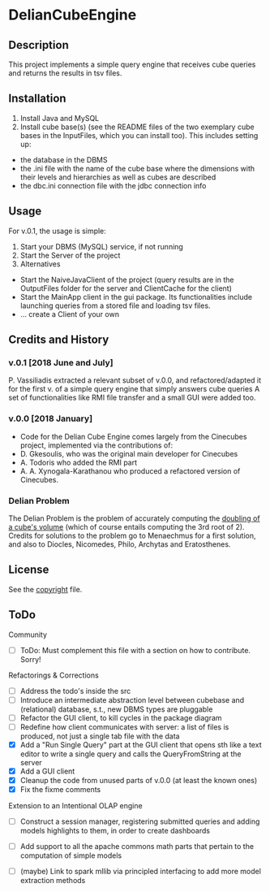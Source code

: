 # DelianCubeEngine


## Description
This project implements a simple query engine that receives cube queries and returns the results in tsv files.


## Installation
1. Install Java and MySQL
2. Install cube base(s) (see the README files of the two exemplary cube bases in the InputFiles, which you can install too). This includes setting up:
  * the database in the DBMS 
   * the .ini file with the name of the cube base where the dimensions with their levels and hierarchies as well as cubes are described
   * the dbc.ini connection file with the jdbc connection info


## Usage
For v.0.1, the usage is simple:
1. Start your DBMS (MySQL) service, if not running
2. Start the Server of the project
3. Alternatives
* Start the NaiveJavaClient of the project (query results are in the OutputFiles folder for the server and ClientCache for the client)
* Start the MainApp client in the gui package. Its functionalities include launching queries from a stored file and loading tsv files. 
* ... create a Client of your own


## Credits and History

### v.0.1 [2018 June and July]
P. Vassiliadis extracted a relevant subset of v.0.0, and refactored/adapted it for the first v. of a simple query engine that simply answers cube queries
A set of functionalities like RMI file transfer and a small GUI were added too.

### v.0.0 [2018 January]
* Code for the Delian Cube Engine comes largely from  the Cinecubes project, implemented via the contributions of:
* D. Gkesoulis, who was the original main developer for Cinecubes
* A. Todoris who added the RMI part
* A. A. Xynogala-Karathanou who produced a refactored version of Cinecubes.

### Delian Problem
The Delian Problem is the problem of accurately computing the [doubling of a cube's volume](https://en.wikipedia.org/wiki/Doubling_the_cube) (which of course entails computing the 3rd root of 2).
Credits for solutions to the problem go to Menaechmus for a first solution, and also to Diocles, Nicomedes, Philo, Archytas  and Eratosthenes.


## License
See the [copyright](copyright.md) file.


## ToDo
Community 
- [ ] ToDo: Must complement this file with a section on how to contribute. Sorry!

Refactorings & Corrections
- [ ] Address the todo's inside the src
- [ ] Introduce an intermediate abstraction level between cubebase and (relational) database, s.t., new DBMS types are pluggable
- [ ] Refactor the GUI client, to kill cycles in the package diagram
- [ ] Redefine how client communicates with server: a list of files is produced, not just a single tab file with the data
- [X] Add a "Run Single Query" part at the GUI client that opens sth like a text editor to write a single query and calls the QueryFromString at the server
- [X] Add a GUI client
- [X] Cleanup the code from unused parts of v.0.0 (at least the known ones)
- [X] Fix the fixme comments

Extension to an Intentional OLAP engine
- [ ] Construct a session manager, registering submitted queries and adding models highlights to them, in order to create dashboards
- [ ] Add support to all the apache commons math parts that pertain to the computation of simple models
- [ ] (maybe) Link to spark mllib via principled interfacing to add more model extraction methods



